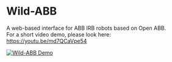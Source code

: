 # Wild-ABB
A web-based interface for ABB IRB robots based on Open ABB.<br>
For a short video demo, please look here: <br> https://youtu.be/md7QCaVpe54

[![Wild-ABB Demo](https://img.youtube.com/vi/md7QCaVpe54/0.jpg)](https://www.youtube.com/watch?v=md7QCaVpe54)
